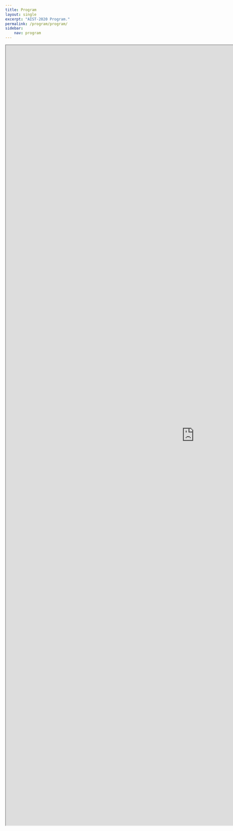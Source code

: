 ```yaml
---
title: Program
layout: single
excerpt: "AIST-2020 Program."
permalink: /program/program/
sidebar: 
    nav: program
---
```


<iframe width="1210" height="2500" src="https://docs.google.com/spreadsheets/d/e/2PACX-1vSVJSm7I-8kUadwde07g7cZF7wOWBVVTBoTGq77WKv-p6qbGfzlR2FjDNtrBOaYul5zQWBcfdMdDMn7/pubhtml?gid=506510001&amp;single=true&amp;widget=true&amp;headers=false"></iframe>
